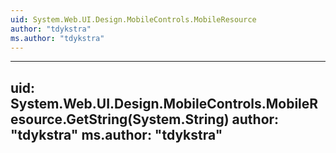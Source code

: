 ```yaml
---
uid: System.Web.UI.Design.MobileControls.MobileResource
author: "tdykstra"
ms.author: "tdykstra"
---
```


---
uid: System.Web.UI.Design.MobileControls.MobileResource.GetString(System.String)
author: "tdykstra"
ms.author: "tdykstra"
---
